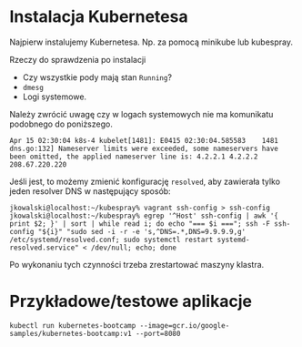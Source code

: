 # Instalacja Kubernetesa

Najpierw instalujemy Kubernetesa. Np. za pomocą minikube lub kubespray.

Rzeczy do sprawdzenia po instalacji

* Czy wszystkie pody mają stan `Running`?
* `dmesg`
* Logi systemowe.

Należy zwrócić uwagę czy w logach systemowych nie ma komunikatu podobnego do poniższego.
```
Apr 15 02:30:04 k8s-4 kubelet[1481]: E0415 02:30:04.585583    1481 dns.go:132] Nameserver limits were exceeded, some nameservers have been omitted, the applied nameserver line is: 4.2.2.1 4.2.2.2 208.67.220.220
```

Jeśli jest, to możemy zmienić konfigurację `resolved`, aby zawierała tylko jeden resolver DNS w następujący sposób:
```shell
jkowalski@localhost:~/kubespray% vagrant ssh-config > ssh-config
jkowalski@localhost:~/kubespray% egrep '^Host' ssh-config | awk '{ print $2; }' | sort | while read i; do echo "=== $i ==="; ssh -F ssh-config "${i}" "sudo sed -i -r -e 's,^DNS=.*,DNS=9.9.9.9,g' /etc/systemd/resolved.conf; sudo systemctl restart systemd-resolved.service" < /dev/null; echo; done
```

Po wykonaniu tych czynności trzeba zrestartować maszyny klastra.

# Przykładowe/testowe aplikacje

```shell
kubectl run kubernetes-bootcamp --image=gcr.io/google-samples/kubernetes-bootcamp:v1 --port=8080
```

